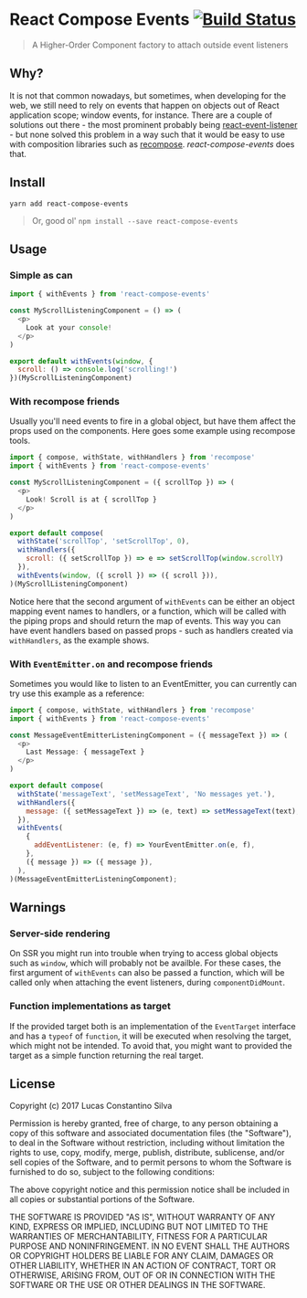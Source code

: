 # React Compose Events [![Build Status](https://travis-ci.org/lucasconstantino/react-compose-events.svg?branch=master)](https://travis-ci.org/lucasconstantino/react-compose-events)

> A Higher-Order Component factory to attach outside event listeners

## Why?

It is not that common nowadays, but sometimes, when developing for the web, we still need to rely on events that happen on objects out of React application scope; window events, for instance. There are a couple of solutions out there - the most prominent probably being [react-event-listener](https://github.com/oliviertassinari/react-event-listener) - but none solved this problem in a way such that it would be easy to use with composition libraries such as [recompose](https://github.com/acdlite/recompose). *react-compose-events* does that.

## Install

`yarn add react-compose-events`

> Or, good ol' `npm install --save react-compose-events`

## Usage

### Simple as can

```js
import { withEvents } from 'react-compose-events'

const MyScrollListeningComponent = () => (
  <p>
    Look at your console!
  </p>
)

export default withEvents(window, {
  scroll: () => console.log('scrolling!')
})(MyScrollListeningComponent)
```

### With recompose friends

Usually you'll need events to fire in a global object, but have them affect the props used on the components. Here goes some example using recompose tools.

```js
import { compose, withState, withHandlers } from 'recompose'
import { withEvents } from 'react-compose-events'

const MyScrollListeningComponent = ({ scrollTop }) => (
  <p>
    Look! Scroll is at { scrollTop }
  </p>
)

export default compose(
  withState('scrollTop', 'setScrollTop', 0),
  withHandlers({
    scroll: ({ setScrollTop }) => e => setScrollTop(window.scrollY)
  }),
  withEvents(window, ({ scroll }) => ({ scroll })),
)(MyScrollListeningComponent)
```

Notice here that the second argument of `withEvents` can be either an object mapping event names to handlers, or a function, which will be called with the piping props and should return the map of events. This way you can have event handlers based on passed props - such as handlers created via `withHandlers`, as the example shows.

### With `EventEmitter.on` and recompose friends

Sometimes you would like to listen to an EventEmitter, you can currently can try use this example as a reference:

```js
import { compose, withState, withHandlers } from 'recompose'
import { withEvents } from 'react-compose-events'

const MessageEventEmitterListeningComponent = ({ messageText }) => (
  <p>
    Last Message: { messageText }
  </p>
)

export default compose(
  withState('messageText', 'setMessageText', 'No messages yet.'),
  withHandlers({
    message: ({ setMessageText }) => (e, text) => setMessageText(text),
  }),
  withEvents(
    {
      addEventListener: (e, f) => YourEventEmitter.on(e, f),
    },
    ({ message }) => ({ message }),
  ),
)(MessageEventEmitterListeningComponent);
```

## Warnings

### Server-side rendering

On SSR you might run into trouble when trying to access global objects such as `window`, which will probably not be availble. For these cases, the first argument of `withEvents` can also be passed a function, which will be called only when attaching the event listeners, during `componentDidMount`.

### Function implementations as target

If the provided target both is an implementation of the `EventTarget` interface and has a `typeof` of `function`, it will be executed when resolving the target, which might not be intended. To avoid that, you might want to provided the target as a simple function returning the real target.

## License

Copyright (c) 2017 Lucas Constantino Silva

Permission is hereby granted, free of charge, to any person obtaining a copy of
this software and associated documentation files (the "Software"), to deal in
the Software without restriction, including without limitation the rights to
use, copy, modify, merge, publish, distribute, sublicense, and/or sell copies
of the Software, and to permit persons to whom the Software is furnished to do
so, subject to the following conditions:

The above copyright notice and this permission notice shall be included in all
copies or substantial portions of the Software.

THE SOFTWARE IS PROVIDED "AS IS", WITHOUT WARRANTY OF ANY KIND, EXPRESS OR
IMPLIED, INCLUDING BUT NOT LIMITED TO THE WARRANTIES OF MERCHANTABILITY,
FITNESS FOR A PARTICULAR PURPOSE AND NONINFRINGEMENT. IN NO EVENT SHALL THE
AUTHORS OR COPYRIGHT HOLDERS BE LIABLE FOR ANY CLAIM, DAMAGES OR OTHER
LIABILITY, WHETHER IN AN ACTION OF CONTRACT, TORT OR OTHERWISE, ARISING FROM,
OUT OF OR IN CONNECTION WITH THE SOFTWARE OR THE USE OR OTHER DEALINGS IN THE
SOFTWARE.
